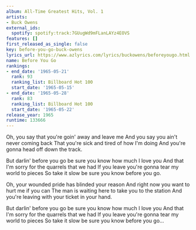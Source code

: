 ```yaml
---
album: All-Time Greatest Hits, Vol. 1
artists:
- Buck Owens
external_ids:
  spotify: spotify:track:7GUugWd9mFLanLAYz4EOVS
features: []
first_released_as_single: false
key: before-you-go-buck-owens
lyrics_url: https://www.azlyrics.com/lyrics/buckowens/beforeyougo.html
name: Before You Go
rankings:
- end_date: '1965-05-21'
  rank: 93
  ranking_list: Billboard Hot 100
  start_date: '1965-05-15'
- end_date: '1965-05-28'
  rank: 83
  ranking_list: Billboard Hot 100
  start_date: '1965-05-22'
release_year: 1965
runtime: 133666
---
```

Oh, you say that you're goin' away and leave me
And you say you ain't never coming back
That you're sick and tired of how I'm doing
And you're gonna head off down the track.

But darlin' before you go be sure you know how much I love you
And that I'm sorry for the quarrels that we had
If you leave you're gonna tear my world to pieces
So take it slow be sure you know before you go.



Oh, your wounded pride has blinded your reason
And right now you want to hurt me if you can
The man is waiting here to take you to the station
And you're leaving with your ticket in your hand.

But darlin' before you go be sure you know how much I love you
And that I'm sorry for the quarrels that we had
If you leave you're gonna tear my world to pieces
So take it slow be sure you know before you go...
